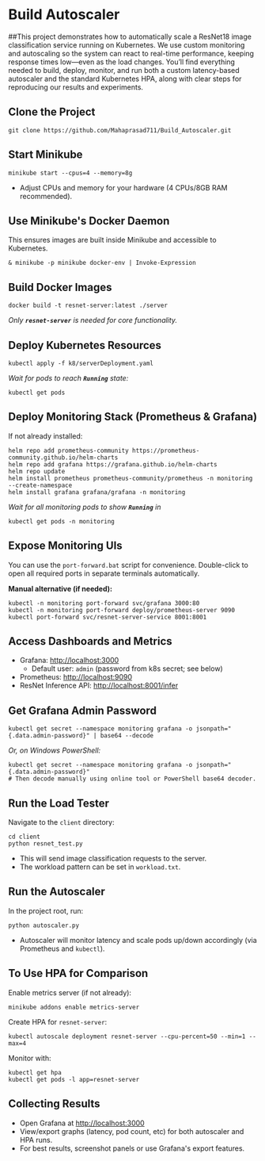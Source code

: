 # Build Autoscaler

##This project demonstrates how to automatically scale a ResNet18 image classification service running on Kubernetes. We use custom monitoring and autoscaling so the system can react to real-time performance, keeping response times low—even as the load changes. You’ll find everything needed to build, deploy, monitor, and run both a custom latency-based autoscaler and the standard Kubernetes HPA, along with clear steps for reproducing our results and experiments.
## Clone the Project

```
git clone https://github.com/Mahaprasad711/Build_Autoscaler.git
```

## Start Minikube

```
minikube start --cpus=4 --memory=8g
```

- Adjust CPUs and memory for your hardware (4 CPUs/8GB RAM recommended).

## Use Minikube's Docker Daemon

This ensures images are built inside Minikube and accessible to Kubernetes.

```
& minikube -p minikube docker-env | Invoke-Expression
```

## Build Docker Images

```
docker build -t resnet-server:latest ./server
```

*Only **`resnet-server`** is needed for core functionality.*

## Deploy Kubernetes Resources

```
kubectl apply -f k8/serverDeployment.yaml
```

*Wait for pods to reach **`Running`** state:*

```
kubectl get pods
```

## Deploy Monitoring Stack (Prometheus & Grafana)

If not already installed:

```
helm repo add prometheus-community https://prometheus-community.github.io/helm-charts
helm repo add grafana https://grafana.github.io/helm-charts
helm repo update
helm install prometheus prometheus-community/prometheus -n monitoring --create-namespace
helm install grafana grafana/grafana -n monitoring
```

*Wait for all monitoring pods to show **`Running`** in*

```
kubectl get pods -n monitoring
```

## Expose Monitoring UIs

You can use the `port-forward.bat` script for convenience. Double-click to open all required ports in separate terminals automatically.

**Manual alternative (if needed):**

```
kubectl -n monitoring port-forward svc/grafana 3000:80
kubectl -n monitoring port-forward deploy/prometheus-server 9090
kubectl port-forward svc/resnet-server-service 8001:8001
```

## Access Dashboards and Metrics

- Grafana: [http://localhost:3000](http://localhost:3000)
  - Default user: `admin` (password from k8s secret; see below)
- Prometheus: [http://localhost:9090](http://localhost:9090)
- ResNet Inference API: [http://localhost:8001/infer](http://localhost:8001/infer)

## Get Grafana Admin Password

```
kubectl get secret --namespace monitoring grafana -o jsonpath="{.data.admin-password}" | base64 --decode
```

*Or, on Windows PowerShell:*

```
kubectl get secret --namespace monitoring grafana -o jsonpath="{.data.admin-password}"
# Then decode manually using online tool or PowerShell base64 decoder.
```

## Run the Load Tester

Navigate to the `client` directory:

```
cd client
python resnet_test.py
```

- This will send image classification requests to the server.
- The workload pattern can be set in `workload.txt`.

## Run the Autoscaler

In the project root, run:

```
python autoscaler.py
```

- Autoscaler will monitor latency and scale pods up/down accordingly (via Prometheus and `kubectl`).

## To Use HPA for Comparison

Enable metrics server (if not already):

```
minikube addons enable metrics-server
```

Create HPA for `resnet-server`:

```
kubectl autoscale deployment resnet-server --cpu-percent=50 --min=1 --max=4
```

Monitor with:

```
kubectl get hpa
kubectl get pods -l app=resnet-server
```

## Collecting Results

- Open Grafana at [http://localhost:3000](http://localhost:3000)
- View/export graphs (latency, pod count, etc) for both autoscaler and HPA runs.
- For best results, screenshot panels or use Grafana's export features.


